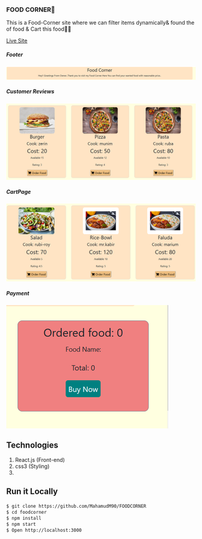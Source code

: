 ### FOOD CORNER🥥

This is a Food-Corner site where we can filter items dynamically& found the of food & Cart this food🍔🥥




[Live Site](https://foodcornerio.netlify.app/)

##### Footer
![ScreenShot of Form](screenshots/a.png)

##### Customer Reviews
![ScreenShot of Form](screenshots/b.png)

##### CartPage
![ScreenShot of Form](screenshots/c.png)

##### Payment
![ScreenShot of Form](screenshots/e.png)

## Technologies
 
1. React.js (Front-end)
2. css3 (Styling)
3. 


## Run it Locally
```
$ git clone https://github.com/MahamudM90/FOODCORNER
$ cd foodcorner
$ npm install
$ npm start
$ Open http://localhost:3000
```






